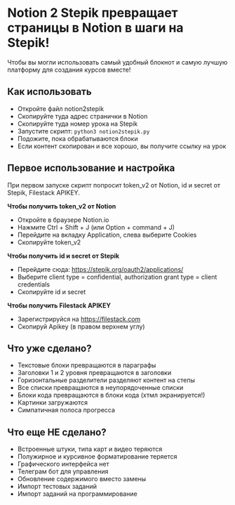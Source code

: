 #  Notion 2 Stepik превращает страницы в Notion в шаги на Stepik!

Чтобы вы могли использовать самый удобный блокнот и самую лучшую платформу для создания курсов вместе!

## Как использовать

* Откройте файл notion2stepik
* Скопируйте туда адрес странички в Notion
* Скопируйте туда номер урока на Stepik
* Запустите скрипт: `python3 notion2stepik.py`
* Подожите, пока обрабатываются блоки
* Если контент скопирован и все хорошо, вы получите ссылку на урок

## Первое использование и настройка

При первом запуске скрипт попросит token_v2 от Notion, id и secret от Stepik, Filestack APIKEY.

**Чтобы получить token_v2 от Notion**

* Откройте в браузере Notion.io
* Нажмите Ctrl + Shift + J (или Option + command + J)
* Перейдите на вкладку Application, слева выберите Cookies
* Cкопируйте token_v2

**Чтобы получить id и secret от Stepik**

* Перейдите сюда: https://stepik.org/oauth2/applications/
* Выберите client type = confidential, authorization grant type = client credentials
* Скопируйте id и secret

**Чтобы получить Filestack APIKEY**

* Зарегистрируйcя на https://filestack.com
* Скопируй Apikey (в правом верхнем углу)

## Что уже сделано?

* Текстовые блоки превращаются в параграфы
* Заголовки 1 и 2 уровня превращаются в заголовки
* Горизонтальные разделители разделяют контент на степы
* Все списки превращаются в неупорядоченные списки
* Блоки кода превращаются в блоки кода (хтмл экранируется!)
* Картинки загружаются
* Симпатичная полоса прогресса

## Что еще НЕ сделано?

* Встроенные штуки, типа карт и видео теряются
* Полужирное и курсивное форматирование теряется
* Графического интерфейса нет
* Телеграм бот для управления
* Обновление содержимого вместо замены
* Импорт тестовых заданий
* Импорт заданий на программирование